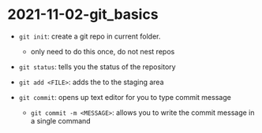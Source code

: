 # 2021-11-02-git_basics

- `git init`: create a git repo in current folder.
    - only need to do this once, do not nest repos
- `git status`: tells you the status of the repository

- `git add <FILE>`: adds the <FILE> to the staging area
- `git commit`: opens up text editor for you to type commit message
    - `git commit -m <MESSAGE>`: allows you to write the commit message in a single command

